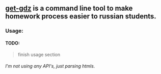 ## [get-gdz](https://github.com/rakivo/get-gdz) is a command line tool to make homework process easier to russian students.

### Usage:

#### TODO:
> finish usage section

###### I'm not using any API's, just parsing htmls.
